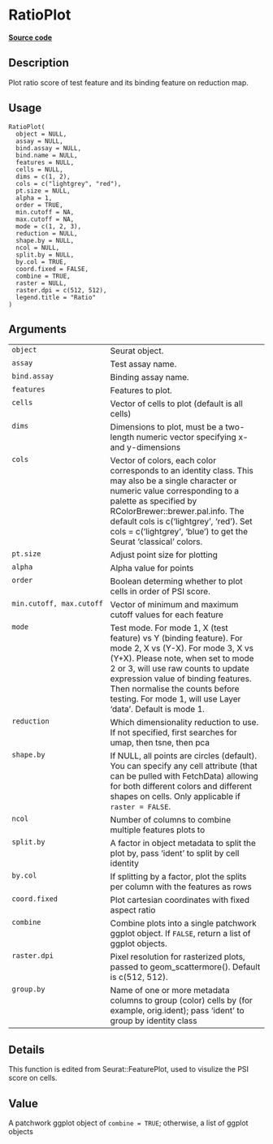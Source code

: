 

# RatioPlot

[**Source code**](https://github.com/shiquan/Yano/tree/master/R/vis.R#L1100)

## Description

Plot ratio score of test feature and its binding feature on reduction
map.

## Usage

<pre><code class='language-R'>RatioPlot(
  object = NULL,
  assay = NULL,
  bind.assay = NULL,
  bind.name = NULL,
  features = NULL,
  cells = NULL,
  dims = c(1, 2),
  cols = c("lightgrey", "red"),
  pt.size = NULL,
  alpha = 1,
  order = TRUE,
  min.cutoff = NA,
  max.cutoff = NA,
  mode = c(1, 2, 3),
  reduction = NULL,
  shape.by = NULL,
  ncol = NULL,
  split.by = NULL,
  by.col = TRUE,
  coord.fixed = FALSE,
  combine = TRUE,
  raster = NULL,
  raster.dpi = c(512, 512),
  legend.title = "Ratio"
)
</code></pre>

## Arguments

<table>
<tr>
<td style="white-space: nowrap; font-family: monospace; vertical-align: top">
<code id="object">object</code>
</td>
<td>
Seurat object.
</td>
</tr>
<tr>
<td style="white-space: nowrap; font-family: monospace; vertical-align: top">
<code id="assay">assay</code>
</td>
<td>
Test assay name.
</td>
</tr>
<tr>
<td style="white-space: nowrap; font-family: monospace; vertical-align: top">
<code id="bind.assay">bind.assay</code>
</td>
<td>
Binding assay name.
</td>
</tr>
<tr>
<td style="white-space: nowrap; font-family: monospace; vertical-align: top">
<code id="features">features</code>
</td>
<td>
Features to plot.
</td>
</tr>
<tr>
<td style="white-space: nowrap; font-family: monospace; vertical-align: top">
<code id="cells">cells</code>
</td>
<td>
Vector of cells to plot (default is all cells)
</td>
</tr>
<tr>
<td style="white-space: nowrap; font-family: monospace; vertical-align: top">
<code id="dims">dims</code>
</td>
<td>
Dimensions to plot, must be a two-length numeric vector specifying x-
and y-dimensions
</td>
</tr>
<tr>
<td style="white-space: nowrap; font-family: monospace; vertical-align: top">
<code id="cols">cols</code>
</td>
<td>
Vector of colors, each color corresponds to an identity class. This may
also be a single character or numeric value corresponding to a palette
as specified by RColorBrewer::brewer.pal.info. The default cols is
c(‘lightgrey’, ‘red’). Set cols = c(‘lightgrey’, ‘blue’) to get the
Seurat ‘classical’ colors.
</td>
</tr>
<tr>
<td style="white-space: nowrap; font-family: monospace; vertical-align: top">
<code id="pt.size">pt.size</code>
</td>
<td>
Adjust point size for plotting
</td>
</tr>
<tr>
<td style="white-space: nowrap; font-family: monospace; vertical-align: top">
<code id="alpha">alpha</code>
</td>
<td>
Alpha value for points
</td>
</tr>
<tr>
<td style="white-space: nowrap; font-family: monospace; vertical-align: top">
<code id="order">order</code>
</td>
<td>
Boolean determing whether to plot cells in order of PSI score.
</td>
</tr>
<tr>
<td style="white-space: nowrap; font-family: monospace; vertical-align: top">
<code id="min.cutoff">min.cutoff</code>,
<code id="max.cutoff">max.cutoff</code>
</td>
<td>
Vector of minimum and maximum cutoff values for each feature
</td>
</tr>
<tr>
<td style="white-space: nowrap; font-family: monospace; vertical-align: top">
<code id="mode">mode</code>
</td>
<td>
Test mode. For mode 1, X (test feature) vs Y (binding feature). For mode
2, X vs (Y-X). For mode 3, X vs (Y+X). Please note, when set to mode 2
or 3, will use raw counts to update expression value of binding
features. Then normalise the counts before testing. For mode 1, will use
Layer ‘data’. Default is mode 1.
</td>
</tr>
<tr>
<td style="white-space: nowrap; font-family: monospace; vertical-align: top">
<code id="reduction">reduction</code>
</td>
<td>
Which dimensionality reduction to use. If not specified, first searches
for umap, then tsne, then pca
</td>
</tr>
<tr>
<td style="white-space: nowrap; font-family: monospace; vertical-align: top">
<code id="shape.by">shape.by</code>
</td>
<td>
If NULL, all points are circles (default). You can specify any cell
attribute (that can be pulled with FetchData) allowing for both
different colors and different shapes on cells. Only applicable if
<code>raster = FALSE</code>.
</td>
</tr>
<tr>
<td style="white-space: nowrap; font-family: monospace; vertical-align: top">
<code id="ncol">ncol</code>
</td>
<td>
Number of columns to combine multiple features plots to
</td>
</tr>
<tr>
<td style="white-space: nowrap; font-family: monospace; vertical-align: top">
<code id="split.by">split.by</code>
</td>
<td>
A factor in object metadata to split the plot by, pass ‘ident’ to split
by cell identity
</td>
</tr>
<tr>
<td style="white-space: nowrap; font-family: monospace; vertical-align: top">
<code id="by.col">by.col</code>
</td>
<td>
If splitting by a factor, plot the splits per column with the features
as rows
</td>
</tr>
<tr>
<td style="white-space: nowrap; font-family: monospace; vertical-align: top">
<code id="coord.fixed">coord.fixed</code>
</td>
<td>
Plot cartesian coordinates with fixed aspect ratio
</td>
</tr>
<tr>
<td style="white-space: nowrap; font-family: monospace; vertical-align: top">
<code id="combine">combine</code>
</td>
<td>
Combine plots into a single patchwork ggplot object. If
<code>FALSE</code>, return a list of ggplot objects.
</td>
</tr>
<tr>
<td style="white-space: nowrap; font-family: monospace; vertical-align: top">
<code id="raster.dpi">raster.dpi</code>
</td>
<td>
Pixel resolution for rasterized plots, passed to geom_scattermore().
Default is c(512, 512).
</td>
</tr>
<tr>
<td style="white-space: nowrap; font-family: monospace; vertical-align: top">
<code id="group.by">group.by</code>
</td>
<td>
Name of one or more metadata columns to group (color) cells by (for
example, orig.ident); pass ‘ident’ to group by identity class
</td>
</tr>
</table>

## Details

This function is edited from Seurat::FeaturePlot, used to visulize the
PSI score on cells.

## Value

A patchwork ggplot object of <code>combine = TRUE</code>; otherwise, a
list of ggplot objects
